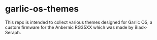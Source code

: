 # garlic-os-themes
This repo is intended to collect various themes designed for Garlic OS; a custom firmware for the Anbernic RG35XX which was made by Black-Seraph.
